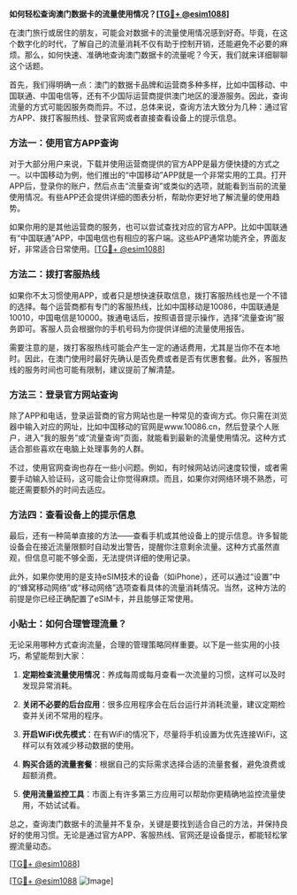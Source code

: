 **如何轻松查询澳门数据卡的流量使用情况？[[TG💪+ @esim1088](https://t.me/s/esim1088)]**

在澳门旅行或居住的朋友，可能会对数据卡的流量使用情况感到好奇。毕竟，在这个数字化的时代，了解自己的流量消耗不仅有助于控制开销，还能避免不必要的麻烦。那么，如何快速、准确地查询澳门数据卡的流量呢？今天，我们就来详细聊聊这个话题。

首先，我们得明确一点：澳门的数据卡品牌和运营商多种多样，比如中国移动、中国联通、中国电信等，还有不少国际运营商提供澳门地区的漫游服务。因此，查询流量的方式可能因服务商而异。不过，总体来说，查询方法大致分为几种：通过官方APP、拨打客服热线、登录官网或者直接查看设备上的提示信息。

### 方法一：使用官方APP查询

对于大部分用户来说，下载并使用运营商提供的官方APP是最方便快捷的方式之一。以中国移动为例，他们推出的“中国移动”APP就是一个非常实用的工具。打开APP后，登录你的账户，然后点击“流量查询”或类似的选项，就能看到当前的流量使用情况。有些APP还会提供详细的图表分析，帮助你更好地了解流量的使用趋势。

如果你用的是其他运营商的服务，也可以尝试查找对应的官方APP。比如中国联通有“中国联通”APP，中国电信也有相应的客户端。这些APP通常功能齐全，界面友好，非常适合日常使用。[[TG💪+ @esim1088](https://t.me/s/esim1088)]

### 方法二：拨打客服热线

如果你不太习惯使用APP，或者只是想快速获取信息，拨打客服热线也是一个不错的选择。每个运营商都有专门的客服热线，比如中国移动是10086，中国联通是10010，中国电信是10000。拨通电话后，按照语音提示操作，选择“流量查询”服务即可。客服人员会根据你的手机号码为你提供详细的流量使用报告。

需要注意的是，拨打客服热线可能会产生一定的通话费用，尤其是当你不在本地时。因此，在澳门使用时最好先确认是否免费或者是否有优惠套餐。此外，客服热线的服务时间也可能有限制，建议提前了解清楚。

### 方法三：登录官方网站查询

除了APP和电话，登录运营商的官方网站也是一种常见的查询方式。你只需在浏览器中输入对应的网址，比如中国移动的官网是www.10086.cn，然后登录个人账户，进入“我的服务”或“流量查询”页面，就能看到最新的流量使用情况。这种方式适合那些喜欢在电脑上处理事务的人群。

不过，使用官网查询也存在一些小问题。例如，有时候网站访问速度较慢，或者需要手动输入验证码，这可能会让你觉得麻烦。而且，如果你对网络环境不熟悉，可能还需要额外的时间去适应。

### 方法四：查看设备上的提示信息

最后，还有一种简单直接的方法——查看手机或其他设备上的提示信息。许多智能设备会在接近流量限额时自动发出警告，提醒你注意剩余流量。这种方式虽然直观，但信息可能不够全面，无法提供详细的使用记录。

此外，如果你使用的是支持eSIM技术的设备（如iPhone），还可以通过“设置”中的“蜂窝移动网络”或“移动网络”选项查看具体的流量消耗情况。当然，这种方法的前提是你已经正确配置了eSIM卡，并且能够正常使用。

### 小贴士：如何合理管理流量？

无论采用哪种方式查询流量，合理的管理策略同样重要。以下是一些实用的小技巧，希望能帮到大家：

1. **定期检查流量使用情况**：养成每周或每月查看一次流量的习惯，这样可以及时发现异常消耗。
   
2. **关闭不必要的后台应用**：很多应用程序会在后台运行并消耗流量，建议定期检查并关闭不常用的程序。

3. **开启WiFi优先模式**：在有WiFi的情况下，尽量将手机设置为优先连接WiFi，这样可以有效减少移动数据的使用。

4. **购买合适的流量套餐**：根据自己的实际需求选择合适的流量套餐，避免浪费或超额消费。

5. **使用流量监控工具**：市面上有许多第三方应用可以帮助你更精确地监控流量使用，不妨试试看。

总之，查询澳门数据卡的流量并不复杂，关键是要找到适合自己的方法，并保持良好的使用习惯。无论是通过官方APP、客服热线、官网还是设备提示，都能轻松掌握流量动态。

[[TG💪+ @esim1088](https://t.me/s/esim1088)] 

[[TG💪+ @esim1088](https://t.me/s/esim1088) ![Image](https://i.postimg.cc/4NQfJmqS/Snipaste-2025-05-13-00-14-12.png)]